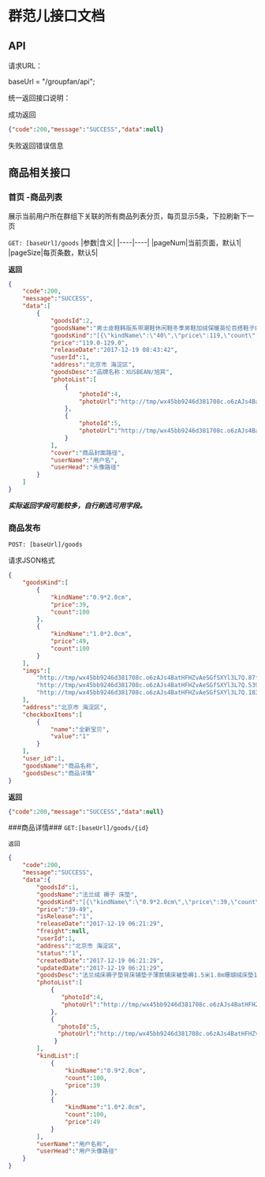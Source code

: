 # 群范儿接口文档


## API
请求URL： 

baseUrl = "/groupfan/api";

统一返回接口说明：

成功返回

```json
{"code":200,"message":"SUCCESS","data":null}
```

失败返回错误信息

## 商品相关接口
 
### 首页 -商品列表

展示当前用户所在群组下关联的所有商品列表分页，每页显示5条，下拉刷新下一页

```GET: [baseUrl]/goods```
|参数|含义|
|----|----|
|pageNum|当前页面，默认1|
|pageSize|每页条数，默认5|

**返回**

```json
{
    "code":200,
    "message":"SUCCESS",
    "data":[
        {
            "goodsId":2,
            "goodsName":"男士皮鞋韩版系带潮鞋休闲鞋冬季男鞋加绒保暖英伦百搭鞋子内增高",
            "goodsKind":"[{\"kindName\":\"40\",\"price\":119,\"count\":100},{\"kindName\":\"41\",\"price\":119,\"count\":100}]",
            "price":"119.0-129.0",
            "releaseDate":"2017-12-19 08:43:42",
            "userId":1,
            "address":"北京市 海淀区",
            "goodsDesc":"品牌名称：XUSBEAN/旭宾",
            "photoList":[
                {
                    "photoId":4,
                    "photoUrl":"http://tmp/wx45bb9246d381708c.o6zAJs4BatHFHZvAeSGfSXYl3L7Q.522ed06ea51c467d934e9715a32222c2.jpg"
                },
                {
                    "photoId":5,
                    "photoUrl":"http://tmp/wx45bb9246d381708c.o6zAJs4BatHFHZvAeSGfSXYl3L7Q.f160005d5e35ab751f5a9e87c0b54207.jpg"
                }
            ],
            "cover":"商品封面路径",
            "userName":"用户名",
            "userHead":"头像路径"
        }
    ]
}
```
***实际返回字段可能较多，自行刷选可用字段。***

### 商品发布
```POST: [baseUrl]/goods```

请求JSON格式

```json
{
    "goodsKind":[
        {
            "kindName":"0.9*2.0cm",
            "price":39,
            "count":100
        },
        {
            "kindName":"1.0*2.0cm",
            "price":49,
            "count":100
        }
    ],
    "imgs":[
        "http://tmp/wx45bb9246d381708c.o6zAJs4BatHFHZvAeSGfSXYl3L7Q.87f9940c978c375f355e1fa6e2e329f8.jpg",
        "http://tmp/wx45bb9246d381708c.o6zAJs4BatHFHZvAeSGfSXYl3L7Q.539e5d3030f6240614209e34cc6ac8bb.jpg",
        "http://tmp/wx45bb9246d381708c.o6zAJs4BatHFHZvAeSGfSXYl3L7Q.1834c13a5e577605411e87feaf95bcdc.jpg"
    ],
    "address":"北京市 海淀区",
    "checkboxItems":[
        {
            "name":"全新宝贝",
            "value":"1"
        }
    ],
    "user_id":1,
    "goodsName":"商品名称",
    "goodsDesc":"商品详情"
}
```
**返回**
```json
{"code":200,"message":"SUCCESS","data":null}
```

###商品详情###
```GET:[baseUrl]/goods/{id}```

```返回```
```json
{
    "code":200,
    "message":"SUCCESS",
    "data":{
        "goodsId":1,
        "goodsName":"法兰绒 褥子 床垫",
        "goodsKind":"[{\"kindName\":\"0.9*2.0cm\",\"price\":39,\"count\":100},{\"kindName\":\"1.0*2.0cm\",\"price\":49,\"count\":100}]",
        "price":"39-49",
        "isRelease":"1",
        "releaseDate":"2017-12-19 06:21:29",
        "freight":null,
        "userId":1,
        "address":"北京市 海淀区",
        "status":"1",
        "createdDate":"2017-12-19 06:21:29",
        "updatedDate":"2017-12-19 06:21:29",
        "goodsDesc":"法兰绒床褥子垫背床铺垫子薄款铺床被垫褥1.5米1.8m珊瑚绒床垫1.2】[厂家直营]：买退无忧 商家承诺：免费提供“运费险”，退货最高获赔25元运费理赔",
        "photoList":[
            {
               "photoId":4,
               "photoUrl":"http://tmp/wx45bb9246d381708c.o6zAJs4BatHFHZvAeSGfSXYl3L7Q.522ed06ea51c467d934e9715a32222c2.jpg"
            },
            {
              "photoId":5,
              "photoUrl":"http://tmp/wx45bb9246d381708c.o6zAJs4BatHFHZvAeSGfSXYl3L7Q.522ed06ea51c467d934e9715a32222c2.jpg"
             }
        ],
        "kindList":[
            {
                "kindName":"0.9*2.0cm",
                "count":100,
                "price":39
            },
            {
                "kindName":"1.0*2.0cm",
                "count":100,
                "price":49
            }
        ],
        "userName":"用户名称",
        "userHead":"用户头像路径"
    }
}
```


